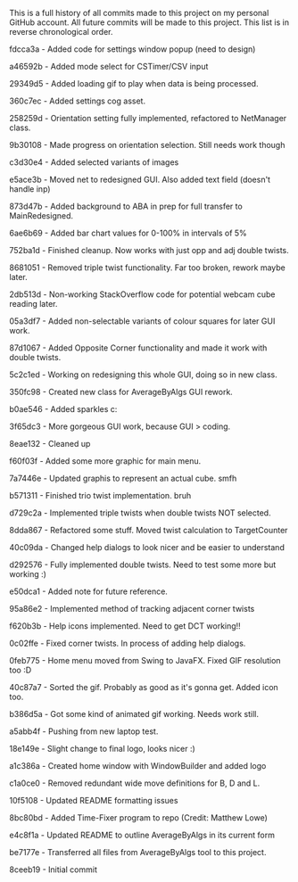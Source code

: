 This is a full history of all commits made to this project on my personal GitHub account. All future commits will be made to this project.
This list is in reverse chronological order.

fdcca3a - Added code for settings window popup (need to design)

a46592b - Added mode select for CSTimer/CSV input

29349d5 - Added loading gif to play when data is being processed.

360c7ec - Added settings cog asset.

258259d - Orientation setting fully implemented, refactored to NetManager class.

9b30108 - Made progress on orientation selection. Still needs work though

c3d30e4 - Added selected variants of images

e5ace3b - Moved net to redesigned GUI. Also added text field (doesn't handle inp)

873d47b - Added background to ABA in prep for full transfer to MainRedesigned.

6ae6b69 - Added bar chart values for 0-100% in intervals of 5%

752ba1d - Finished cleanup. Now works with just opp and adj double twists.

8681051 - Removed triple twist functionality. Far too broken, rework maybe later.

2db513d - Non-working StackOverflow code for potential webcam cube reading later.

05a3df7 - Added non-selectable variants of colour squares for later GUI work.

87d1067 - Added Opposite Corner functionality and made it work with double twists.

5c2c1ed - Working on redesigning this whole GUI, doing so in new class.

350fc98 - Created new class for AverageByAlgs GUI rework.

b0ae546 - Added sparkles c:

3f65dc3 - More gorgeous GUI work, because GUI > coding.

8eae132 - Cleaned up

f60f03f - Added some more graphic for main menu.

7a7446e - Updated graphis to represent an actual cube. smfh

b571311 - Finished trio twist implementation. bruh

d729c2a - Implemented triple twists when double twists NOT selected.

8dda867 - Refactored some stuff. Moved twist calculation to TargetCounter

40c09da - Changed help dialogs to look nicer and be easier to understand

d292576 - Fully implemented double twists. Need to test some more but working :)

e50dca1 - Added note for future reference.

95a86e2 - Implemented method of tracking adjacent corner twists

f620b3b - Help icons implemented. Need to get DCT working!!

0c02ffe - Fixed corner twists. In process of adding help dialogs.

0feb775 - Home menu moved from Swing to JavaFX. Fixed GIF resolution too :D

40c87a7 - Sorted the gif. Probably as good as it's gonna get. Added icon too.

b386d5a - Got some kind of animated gif working. Needs work still.

a5abb4f - Pushing from new laptop test.

18e149e - Slight change to final logo, looks nicer :)

a1c386a - Created home window with WindowBuilder and added logo

c1a0ce0 - Removed redundant wide move definitions for B, D and L.

10f5108 - Updated README formatting issues

8bc80bd - Added Time-Fixer program to repo (Credit: Matthew Lowe)

e4c8f1a - Updated README to outline AverageByAlgs in its current form

be7177e - Transferred all files from AverageByAlgs tool to this project.

8ceeb19 - Initial commit